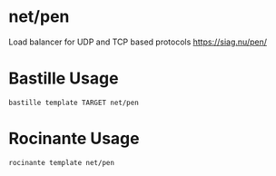 # net/pen
Load balancer for UDP and TCP based protocols
https://siag.nu/pen/

# Bastille Usage
```shell
bastille template TARGET net/pen
```

# Rocinante Usage
```shell
rocinante template net/pen
```
